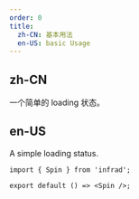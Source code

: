 ```yaml
---
order: 0
title:
  zh-CN: 基本用法
  en-US: basic Usage
---
```


## zh-CN

一个简单的 loading 状态。

## en-US

A simple loading status.

```tsx
import { Spin } from 'infrad';

export default () => <Spin />;
```
